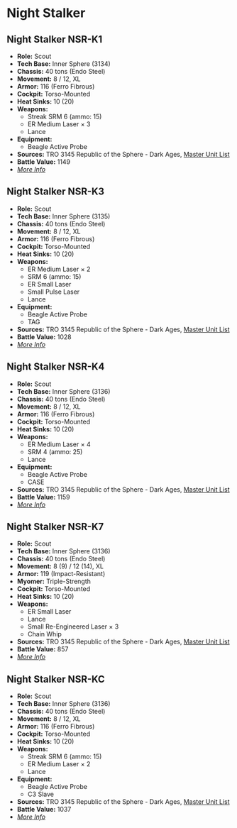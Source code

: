 # Night Stalker
## Night Stalker NSR-K1
- **Role:** Scout
- **Tech Base:** Inner Sphere (3134)
- **Chassis:** 40 tons (Endo Steel)
- **Movement:** 8 / 12, XL
- **Armor:** 116 (Ferro Fibrous)
- **Cockpit:** Torso-Mounted
- **Heat Sinks:** 10 (20)
- **Weapons:**
  - Streak SRM 6 (ammo: 15)
  - ER Medium Laser × 3
  - Lance
- **Equipment:**
  - Beagle Active Probe
- **Sources:** TRO 3145 Republic of the Sphere - Dark Ages, [Master Unit List](http://masterunitlist.info/Unit/Details/6718/night-stalker-nsr-k1)
- **Battle Value:** 1149
- [*More Info*](night_stalker/night_stalker_nsr-k1.md)

## Night Stalker NSR-K3
- **Role:** Scout
- **Tech Base:** Inner Sphere (3135)
- **Chassis:** 40 tons (Endo Steel)
- **Movement:** 8 / 12, XL
- **Armor:** 116 (Ferro Fibrous)
- **Cockpit:** Torso-Mounted
- **Heat Sinks:** 10 (20)
- **Weapons:**
  - ER Medium Laser × 2
  - SRM 6 (ammo: 15)
  - ER Small Laser
  - Small Pulse Laser
  - Lance
- **Equipment:**
  - Beagle Active Probe
  - TAG
- **Sources:** TRO 3145 Republic of the Sphere - Dark Ages, [Master Unit List](http://masterunitlist.info/Unit/Details/6674/night-stalker-nsr-k3)
- **Battle Value:** 1028
- [*More Info*](night_stalker/night_stalker_nsr-k3.md)

## Night Stalker NSR-K4
- **Role:** Scout
- **Tech Base:** Inner Sphere (3136)
- **Chassis:** 40 tons (Endo Steel)
- **Movement:** 8 / 12, XL
- **Armor:** 116 (Ferro Fibrous)
- **Cockpit:** Torso-Mounted
- **Heat Sinks:** 10 (20)
- **Weapons:**
  - ER Medium Laser × 4
  - SRM 4 (ammo: 25)
  - Lance
- **Equipment:**
  - Beagle Active Probe
  - CASE
- **Sources:** TRO 3145 Republic of the Sphere - Dark Ages, [Master Unit List](http://masterunitlist.info/Unit/Details/6719/night-stalker-nsr-k4)
- **Battle Value:** 1159
- [*More Info*](night_stalker/night_stalker_nsr-k4.md)

## Night Stalker NSR-K7
- **Role:** Scout
- **Tech Base:** Inner Sphere (3136)
- **Chassis:** 40 tons (Endo Steel)
- **Movement:** 8 (9) / 12 (14), XL
- **Armor:** 119 (Impact-Resistant)
- **Myomer:** Triple-Strength
- **Cockpit:** Torso-Mounted
- **Heat Sinks:** 10 (20)
- **Weapons:**
  - ER Small Laser
  - Lance
  - Small Re-Engineered Laser × 3
  - Chain Whip
- **Sources:** TRO 3145 Republic of the Sphere - Dark Ages, [Master Unit List](http://masterunitlist.info/Unit/Details/6720/night-stalker-nsr-k7)
- **Battle Value:** 857
- [*More Info*](night_stalker/night_stalker_nsr-k7.md)

## Night Stalker NSR-KC
- **Role:** Scout
- **Tech Base:** Inner Sphere (3136)
- **Chassis:** 40 tons (Endo Steel)
- **Movement:** 8 / 12, XL
- **Armor:** 116 (Ferro Fibrous)
- **Cockpit:** Torso-Mounted
- **Heat Sinks:** 10 (20)
- **Weapons:**
  - Streak SRM 6 (ammo: 15)
  - ER Medium Laser × 2
  - Lance
- **Equipment:**
  - Beagle Active Probe
  - C3 Slave
- **Sources:** TRO 3145 Republic of the Sphere - Dark Ages, [Master Unit List](http://masterunitlist.info/Unit/Details/6721/night-stalker-nsr-kc)
- **Battle Value:** 1037
- [*More Info*](night_stalker/night_stalker_nsr-kc.md)

